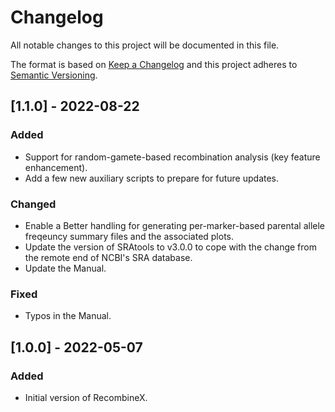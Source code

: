 # Changelog

All notable changes to this project will be documented in this file.

The format is based on [Keep a Changelog](http://keepachangelog.com/en/1.0.0/)
and this project adheres to [Semantic Versioning](http://semver.org/spec/v2.0.0.html).

## [1.1.0] - 2022-08-22
### Added
- Support for random-gamete-based recombination analysis (key feature enhancement).
- Add a few new auxiliary scripts to prepare for future updates.
### Changed
- Enable a Better handling for generating per-marker-based parental allele freqeuncy summary files and the associated plots.
- Update the version of SRAtools to v3.0.0 to cope with the change from the remote end of NCBI's SRA database.
- Update the Manual.
### Fixed
- Typos in the Manual.

## [1.0.0] - 2022-05-07
### Added
- Initial version of RecombineX.
